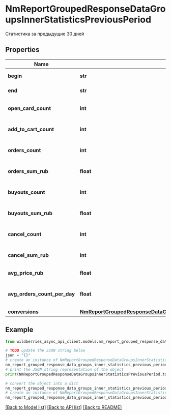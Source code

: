 # NmReportGroupedResponseDataGroupsInnerStatisticsPreviousPeriod

Статистика за предыдущие 30 дней

## Properties

Name | Type | Description | Notes
------------ | ------------- | ------------- | -------------
**begin** | **str** | Начало периода | [optional] 
**end** | **str** | Конец периода | [optional] 
**open_card_count** | **int** | Количество переходов в КТ | [optional] 
**add_to_cart_count** | **int** | Положили в корзину, штук | [optional] 
**orders_count** | **int** | Заказали товаров, штук | [optional] 
**orders_sum_rub** | **float** | Заказали на сумму, руб. | [optional] 
**buyouts_count** | **int** | Выкупили товаров, штук | [optional] 
**buyouts_sum_rub** | **float** | Выкупили на сумму, руб. | [optional] 
**cancel_count** | **int** | Отменили товаров, штук | [optional] 
**cancel_sum_rub** | **int** | Отменили на сумму, руб | [optional] 
**avg_price_rub** | **float** | Средняя цена, руб. | [optional] 
**avg_orders_count_per_day** | **float** | Среднее количество заказов в день, шт. | [optional] 
**conversions** | [**NmReportGroupedResponseDataGroupsInnerStatisticsPreviousPeriodConversions**](NmReportGroupedResponseDataGroupsInnerStatisticsPreviousPeriodConversions.md) |  | [optional] 

## Example

```python
from wildberries_async_api_client.models.nm_report_grouped_response_data_groups_inner_statistics_previous_period import NmReportGroupedResponseDataGroupsInnerStatisticsPreviousPeriod

# TODO update the JSON string below
json = "{}"
# create an instance of NmReportGroupedResponseDataGroupsInnerStatisticsPreviousPeriod from a JSON string
nm_report_grouped_response_data_groups_inner_statistics_previous_period_instance = NmReportGroupedResponseDataGroupsInnerStatisticsPreviousPeriod.from_json(json)
# print the JSON string representation of the object
print(NmReportGroupedResponseDataGroupsInnerStatisticsPreviousPeriod.to_json())

# convert the object into a dict
nm_report_grouped_response_data_groups_inner_statistics_previous_period_dict = nm_report_grouped_response_data_groups_inner_statistics_previous_period_instance.to_dict()
# create an instance of NmReportGroupedResponseDataGroupsInnerStatisticsPreviousPeriod from a dict
nm_report_grouped_response_data_groups_inner_statistics_previous_period_from_dict = NmReportGroupedResponseDataGroupsInnerStatisticsPreviousPeriod.from_dict(nm_report_grouped_response_data_groups_inner_statistics_previous_period_dict)
```
[[Back to Model list]](../README.md#documentation-for-models) [[Back to API list]](../README.md#documentation-for-api-endpoints) [[Back to README]](../README.md)


